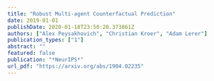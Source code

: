 ```yaml
---
title: "Robust Multi-agent Counterfactual Prediction"
date: 2019-01-01
publishDate: 2020-01-18T23:50:20.373861Z
authors: ["Alex Peysakhovich", "Christian Kroer", "Adam Lerer"]
publication_types: ["1"]
abstract: ""
featured: false
publication: "*NeurIPS*"
url_pdf: "https://arxiv.org/abs/1904.02235"
---
```


